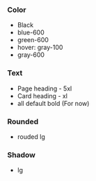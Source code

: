 ### Color
- Black
- blue-600
- green-600
- hover: gray-100
- gray-600
### Text
- Page heading - 5xl
- Card heading - xl
- all default bold (For now)
### Rounded
- rouded lg
### Shadow
- lg